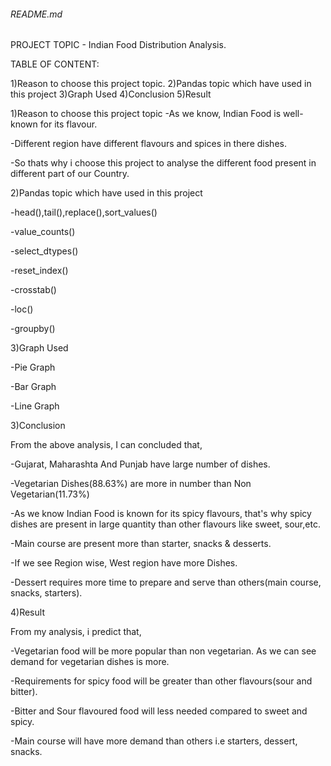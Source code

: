 ###### README.md
PROJECT TOPIC - Indian Food Distribution Analysis.

TABLE OF CONTENT:

1)Reason to choose this project topic. 2)Pandas topic which have used in this project 3)Graph Used 4)Conclusion 5)Result

1)Reason to choose this project topic -As we know, Indian Food is well-known for its flavour.

-Different region have different flavours and spices in there dishes.

-So thats why i choose this project to analyse the different food present in different part of our Country.

2)Pandas topic which have used in this project

-head(),tail(),replace(),sort_values()

-value_counts()

-select_dtypes()

-reset_index()

-crosstab()

-loc()

-groupby()

3)Graph Used

-Pie Graph

-Bar Graph

-Line Graph

3)Conclusion

From the above analysis, I can concluded that,

-Gujarat, Maharashta And Punjab have large number of dishes.

-Vegetarian Dishes(88.63%) are more in number than Non Vegetarian(11.73%)

-As we know Indian Food is known for its spicy flavours, that's why spicy dishes are present in large quantity than other flavours like sweet, sour,etc.

-Main course are present more than starter, snacks & desserts.

-If we see Region wise, West region have more Dishes.

-Dessert requires more time to prepare and serve than others(main course, snacks, starters).

4)Result

From my analysis, i predict that,

-Vegetarian food will be more popular than non vegetarian. As we can see demand for vegetarian dishes is more.

-Requirements for spicy food will be greater than other flavours(sour and bitter).

-Bitter and Sour flavoured food will less needed compared to sweet and spicy.

-Main course will have more demand than others i.e starters, dessert, snacks.
